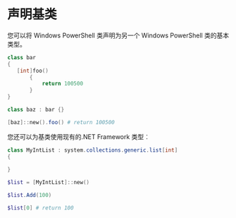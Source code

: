 # 声明基类
您可以将 Windows PowerShell 类声明为另一个 Windows PowerShell 类的基本类型。

```PowerShell
class bar
{
   [int]foo() 
       {
           return 100500
       }
}

class baz : bar {}

[baz]::new().foo() # return 100500
```

您还可以为基类使用现有的.NET Framework 类型︰

```PowerShell
class MyIntList : system.collections.generic.list[int]
{
    
}

$list = [MyIntList]::new()

$list.Add(100)

$list[0] # return 100
```